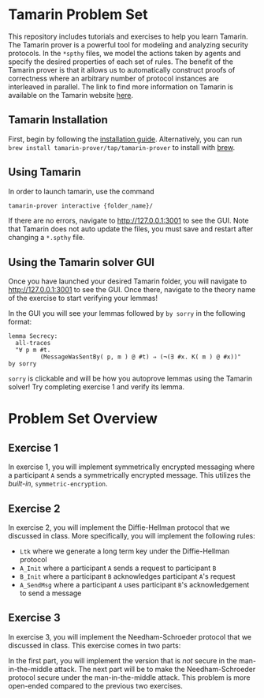 # Tamarin Problem Set

This repository includes tutorials and exercises to help you learn Tamarin. The Tamarin prover is a powerful tool for modeling and analyzing security protocols. In the `*spthy` files, we model the actions taken by agents and specify the desired properties of each set of rules. The benefit of the Tamarin prover is that it allows us to automatically construct proofs of correctness where an arbitrary number of protocol instances are interleaved in parallel. The link to find more information on Tamarin is available on the Tamarin website [here](https://tamarin-prover.com/manual/master/book/003_example.html).

## Tamarin Installation

First, begin by following the [installation guide](https://tamarin-prover.com/manual/master/book/002_installation.html). Alternatively, you can run `brew install tamarin-prover/tap/tamarin-prover` to install with [brew](https://brew.sh/).
<!-- Additionally, install graphviz: `sudo apt install graphviz`, install [Maude](https://github.com/SRI-CSL/Maude/releases/tag/Maude3.3.1) -->

## Using Tamarin

In order to launch tamarin, use the command 

```sh
tamarin-prover interactive {folder_name}/
```

If there are no errors, navigate to http://127.0.0.1:3001 to see the GUI. Note that Tamarin does not auto update the files, you must save and restart after changing a `*.spthy` file.

## Using the Tamarin solver GUI

Once you have launched your desired Tamarin folder, you will navigate to http://127.0.0.1:3001 to see the GUI. Once there, navigate to the theory name of the exercise to start verifying your lemmas!

In the GUI you will see your lemmas followed by `by sorry` in the following format:

```tamarin
lemma Secrecy:
  all-traces
  "∀ p m #t.
         (MessageWasSentBy( p, m ) @ #t) ⇒ (¬(∃ #x. K( m ) @ #x))"
by sorry
```

`sorry` is clickable and will be how you autoprove lemmas using the Tamarin solver! Try completing exercise 1 and verify its lemma.

# Problem Set Overview

## Exercise 1
In exercise 1, you will implement symmetrically encrypted messaging where a participant `A` sends a symmetrically encrypted message. This utilizes the *built-in*, `symmetric-encryption`. 

## Exercise 2
In exercise 2, you will implement the Diffie-Hellman protocol that we discussed in class. More specifically, you will implement the following rules:
- `Ltk` where we generate a long term key under the Diffie-Hellman protocol
- `A_Init` where a participant `A` sends a request to participant `B`
- `B_Init` where a participant `B` acknowledges participant `A`'s request
- `A_SendMsg` where a participant `A` uses participant `B`'s acknowledgement to send a message

## Exercise 3
In exercise 3, you will implement the Needham-Schroeder protocol that we discussed in class. This exercise comes in two parts:

In the first part, you will implement the version that is *not* secure in the man-in-the-middle attack. The next part will be to make the Needham-Schroeder protocol secure under the man-in-the-middle attack. This problem is more open-ended compared to the previous two exercises.
